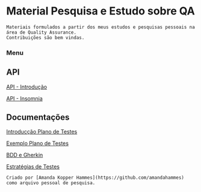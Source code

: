 # Material Pesquisa e Estudo sobre QA

    Materiais formulados a partir dos meus estudos e pesquisas pessoais na área de Quality Assurance.
    Contribuições são bem vindas.

### Menu

## API

[API - Introdução](/API/api-intro.md)

[API - Insomnia](/API/insomnia.md)

## Documentações

[Introducção Plano de Testes](/Plano%20de%20Testes/plano-testes.md)

[Exemplo Plano de Testes](/Plano%20de%20Testes/plano-teste-bugbank.md)

[BDD e Gherkin](/Gherkin/bdd-gherkin.md)

[Estratégias de Testes](/Estratégias%20Testes/estrategias-teste.md)



    Criado por [Amanda Kopper Hammes](https://github.com/amandahammes) como arquivo pessoal de pesquisa.